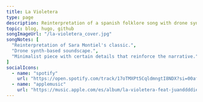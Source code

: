 ```yaml
---
title: La Violetera
type: page
description: Reinterpretation of a spanish folklore song with drone synths.
topic: blog, hugo, github
songImageUrl: "/la-violetera_cover.jpg"
songNotes: [
  "Reinterpretation of Sara Montiel's classic.",
  "Drone synth-based soundscape.",
  "Minimalist piece with certain details that reinforce the narrative."
]
socialIcons:
  - name: "spotify"
    url: "https://open.spotify.com/track/17oTMXPt5CqldmngtI8NDX?si=00af2f689d344d2d"
  - name: "applemusic"
    url: "https://music.apple.com/es/album/la-violetera-feat-juanddddiego/1648470972?i=1648471218"
---
```

